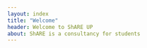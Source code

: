 ```yaml
---
layout: index
title: "Welcome"
header: Welcome to ShARE UP
about: ShARE is a consultancy for students
---
```


